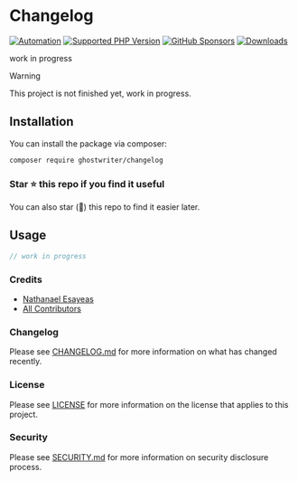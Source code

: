 # Changelog

[![Automation](https://github.com/ghostwriter/changelog/actions/workflows/automation.yml/badge.svg)](https://github.com/ghostwriter/changelog/actions/workflows/automation.yml)
[![Supported PHP Version](https://badgen.net/packagist/php/ghostwriter/changelog?color=8892bf)](https://www.php.net/supported-versions)
[![GitHub Sponsors](https://img.shields.io/github/sponsors/ghostwriter?label=Sponsor+@ghostwriter/changelog&logo=GitHub+Sponsors)](https://github.com/sponsors/ghostwriter)
[![Downloads](https://badgen.net/packagist/dt/ghostwriter/changelog?color=blue)](https://packagist.org/packages/ghostwriter/changelog)

work in progress

> [!WARNING]
>
> This project is not finished yet, work in progress.

## Installation

You can install the package via composer:

``` bash
composer require ghostwriter/changelog
```

### Star ⭐️ this repo if you find it useful

You can also star (🌟) this repo to find it easier later.

## Usage

```php
// work in progress
```

### Credits

- [Nathanael Esayeas](https://github.com/ghostwriter)
- [All Contributors](https://github.com/ghostwriter/changelog/contributors)

### Changelog

Please see [CHANGELOG.md](./CHANGELOG.md) for more information on what has changed recently.

### License

Please see [LICENSE](./LICENSE) for more information on the license that applies to this project.

### Security

Please see [SECURITY.md](./SECURITY.md) for more information on security disclosure process.
